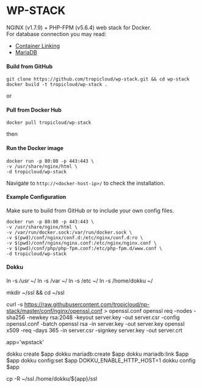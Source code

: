 WP-STACK
==============
NGINX (v1.7.9) + PHP-FPM (v5.6.4) web stack for Docker.  
For database connection you may read:

* [Container Linking](https://docs.docker.com/userguide/dockerlinks/#docker-container-linking)
* [MariaDB](https://registry.hub.docker.com/_/mariadb/)

#### Build from GitHub
    git clone https://github.com/tropicloud/wp-stack.git && cd wp-stack
    docker build -t tropicloud/wp-stack .
    

or

#### Pull from Docker Hub
    docker pull tropicloud/wp-stack
    

then

#### Run the Docker image
    docker run -p 80:80 -p 443:443 \
    -v /usr/share/nginx/html \
    -d tropicloud/wp-stack 
    

Navigate to `http://<docker-host-ip>/` to check the installation.

#### Example Configuration
Make sure to build from GitHub or to include your own config files.

    docker run -p 80:80 -p 443:443 \
    -v /usr/share/nginx/html \
    -v /var/run/docker.sock:/var/run/docker.sock \
    -v $(pwd)/conf/nginx/conf.d:/etc/nginx/conf.d:ro \
    -v $(pwd)/conf/nginx/nginx.conf:/etc/nginx/nginx.conf \
    -v $(pwd)/conf/php/php-fpm.conf:/etc/php-fpm.d/www.conf \
    -d tropicloud/wp-stack
    
   
#### Dokku

ln -s /usr ~/
ln -s /var ~/
ln -s /etc ~/
ln -s /home/dokku ~/

mkdir ~/ssl && cd ~/ssl

curl -s https://raw.githubusercontent.com/tropicloud/np-stack/master/conf/nginx/openssl.conf > openssl.conf
openssl req -nodes -sha256 -newkey rsa:2048 -keyout server.key -out server.csr -config openssl.conf -batch
openssl rsa -in server.key -out server.key
openssl x509 -req -days 365 -in server.csr -signkey server.key -out server.crt

app='wpstack'

dokku create $app
dokku mariadb:create $app
dokku mariadb:link $app $app
dokku config:set $app DOKKU_ENABLE_HTTP_HOST=1
dokku config $app

cp -R ~/ssl /home/dokku/${app}/ssl
